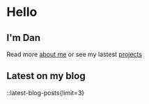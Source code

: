 # Hello

## I'm Dan

Read more [about me](/about) or see my lastest [projects](/projects)

## Latest on my blog

::latest-blog-posts{limit=3}
